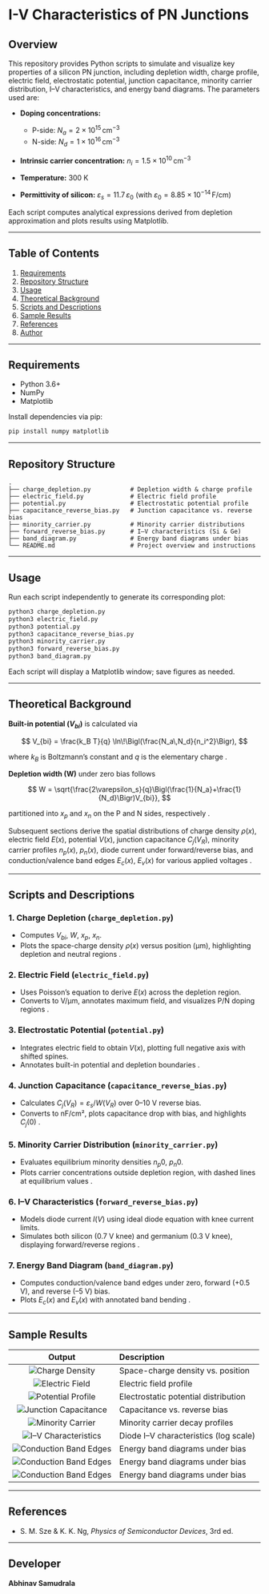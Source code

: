 # I-V Characteristics of PN Junctions

## Overview

This repository provides Python scripts to simulate and visualize key properties of a silicon PN junction, including depletion width, charge profile, electric field, electrostatic potential, junction capacitance, minority carrier distribution, I–V characteristics, and energy band diagrams. The parameters used are:

* **Doping concentrations:**

  * P-side: $N_a = 2\times10^{15}\,\mathrm{cm}^{-3}$
  * N-side: $N_d = 1\times10^{16}\,\mathrm{cm}^{-3}$&#x20;
* **Intrinsic carrier concentration:** $n_i = 1.5\times10^{10}\,\mathrm{cm}^{-3}$&#x20;
* **Temperature:** 300 K
* **Permittivity of silicon:** $\varepsilon_s = 11.7\,\varepsilon_0$ (with $\varepsilon_0 = 8.85\times10^{-14}\,\mathrm{F/cm}$)&#x20;

Each script computes analytical expressions derived from depletion approximation and plots results using Matplotlib.

---

## Table of Contents

1. [Requirements](#requirements)
2. [Repository Structure](#repository-structure)
3. [Usage](#usage)
4. [Theoretical Background](#theoretical-background)
5. [Scripts and Descriptions](#scripts-and-descriptions)
6. [Sample Results](#sample-results)
7. [References](#references)
8. [Author](#author)

---

## Requirements

* Python 3.6+
* NumPy
* Matplotlib

Install dependencies via pip:

```bash
pip install numpy matplotlib
```

---

## Repository Structure

```
.
├── charge_depletion.py           # Depletion width & charge profile
├── electric_field.py             # Electric field profile
├── potential.py                  # Electrostatic potential profile
├── capacitance_reverse_bias.py   # Junction capacitance vs. reverse bias
├── minority_carrier.py           # Minority carrier distributions
├── forward_reverse_bias.py       # I–V characteristics (Si & Ge)
├── band_diagram.py               # Energy band diagrams under bias
└── README.md                     # Project overview and instructions
```

---

## Usage

Run each script independently to generate its corresponding plot:

```bash
python3 charge_depletion.py
python3 electric_field.py
python3 potential.py
python3 capacitance_reverse_bias.py
python3 minority_carrier.py
python3 forward_reverse_bias.py
python3 band_diagram.py
```

Each script will display a Matplotlib window; save figures as needed.

---

## Theoretical Background

**Built-in potential ($V_{bi}$)** is calculated via

$$
V_{bi} = \frac{k_B T}{q} \ln\!\Bigl(\frac{N_a\,N_d}{n_i^2}\Bigr),
$$

where $k_B$ is Boltzmann’s constant and $q$ is the elementary charge .

**Depletion width (W)** under zero bias follows

$$
W = \sqrt{\frac{2\varepsilon_s}{q}\Bigl(\frac{1}{N_a}+\frac{1}{N_d}\Bigr)V_{bi}},
$$

partitioned into $x_p$ and $x_n$ on the P and N sides, respectively .

Subsequent sections derive the spatial distributions of charge density $\rho(x)$, electric field $E(x)$, potential $V(x)$, junction capacitance $C_j(V_R)$, minority carrier profiles $n_p(x)$, $p_n(x)$, diode current under forward/reverse bias, and conduction/valence band edges $E_c(x)$, $E_v(x)$ for various applied voltages  .

---

## Scripts and Descriptions

### 1. Charge Depletion (`charge_depletion.py`)

* Computes $V_{bi}$, $W$, $x_p$, $x_n$.
* Plots the space-charge density $\rho(x)$ versus position (μm), highlighting depletion and neutral regions .

### 2. Electric Field (`electric_field.py`)

* Uses Poisson’s equation to derive $E(x)$ across the depletion region.
* Converts to V/μm, annotates maximum field, and visualizes P/N doping regions .

### 3. Electrostatic Potential (`potential.py`)

* Integrates electric field to obtain $V(x)$, plotting full negative axis with shifted spines.
* Annotates built-in potential and depletion boundaries .

### 4. Junction Capacitance (`capacitance_reverse_bias.py`)

* Calculates $C_j(V_R)=\varepsilon_s/W(V_R)$ over 0–10 V reverse bias.
* Converts to nF/cm², plots capacitance drop with bias, and highlights $C_j(0)$ .

### 5. Minority Carrier Distribution (`minority_carrier.py`)

* Evaluates equilibrium minority densities $n_p0$, $p_n0$.
* Plots carrier concentrations outside depletion region, with dashed lines at equilibrium values .

### 6. I–V Characteristics (`forward_reverse_bias.py`)

* Models diode current $I(V)$ using ideal diode equation with knee current limits.
* Simulates both silicon (0.7 V knee) and germanium (0.3 V knee), displaying forward/reverse regions .

### 7. Energy Band Diagram (`band_diagram.py`)

* Computes conduction/valence band edges under zero, forward (+0.5 V), and reverse (–5 V) bias.
* Plots $E_c(x)$ and $E_v(x)$ with annotated band bending .

---

## Sample Results

| Output | Description |
|:---:|:---|
| ![Charge Density](assets/1.png) | Space-charge density vs. position |
| ![Electric Field](assets/2.png) | Electric field profile |
| ![Potential Profile](assets/3.png) | Electrostatic potential distribution |
| ![Junction Capacitance](assets/4.png) | Capacitance vs. reverse bias |
| ![Minority Carrier](assets/5.png) | Minority carrier decay profiles |
| ![I–V Characteristics](assets/6.png) | Diode I–V characteristics (log scale) |
| ![Conduction Band Edges](assets/7_1.png) | Energy band diagrams under bias |
| ![Conduction Band Edges](assets/7_2.png) | Energy band diagrams under bias |
| ![Conduction Band Edges](assets/7_3.png) | Energy band diagrams under bias |


---

## References

* S. M. Sze & K. K. Ng, *Physics of Semiconductor Devices*, 3rd ed.

---

## Developer

**Abhinav Samudrala**
